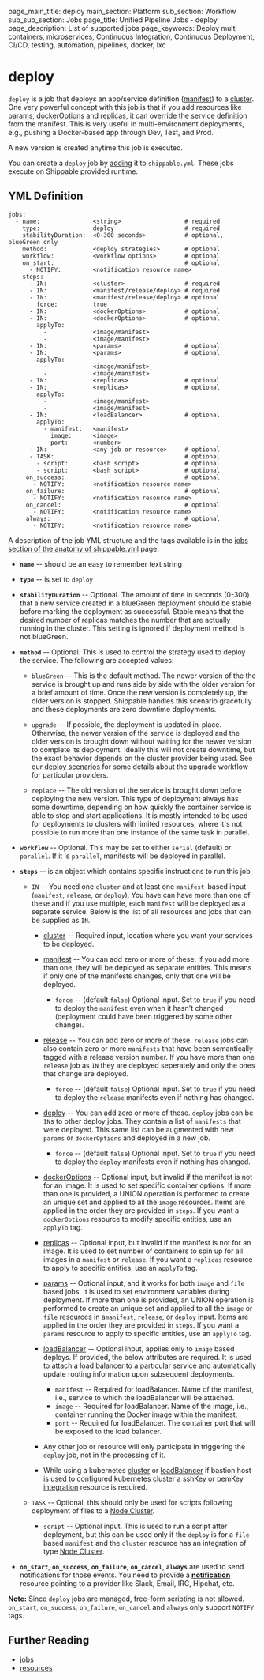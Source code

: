 page_main_title: deploy
main_section: Platform
sub_section: Workflow
sub_sub_section: Jobs
page_title: Unified Pipeline Jobs - deploy
page_description: List of supported jobs
page_keywords: Deploy multi containers, microservices, Continuous Integration, Continuous Deployment, CI/CD, testing, automation, pipelines, docker, lxc

# deploy
`deploy` is a job that deploys an app/service definition ([manifest](/platform/workflow/job/manifest)) to a [cluster](/platform/workflow/resource/cluster). One very powerful concept with this job is that if you add resources like [params](/platform/workflow/resource/params), [dockerOptions](/platform/workflow/resource/dockeroptions) and [replicas](/platform/workflow/resource/replicas), it can override the service definition from the manifest. This is very useful in multi-environment deployments, e.g., pushing a Docker-based app through Dev, Test, and Prod.

A new version is created anytime this job is executed.

You can create a `deploy` job by [adding](/platform/tutorial/workflow/crud-job#adding) it to `shippable.yml`. These jobs execute on Shippable provided runtime.

## YML Definition

```
jobs:
  - name:               <string>                  # required
    type:               deploy                    # required
    stabilityDuration:  <0-300 seconds>           # optional, blueGreen only
    method:             <deploy strategies>       # optional
    workflow:           <workflow options>        # optional
    on_start:                                     # optional
      - NOTIFY:         <notification resource name>
    steps:
      - IN:             <cluster>                 # required
      - IN:             <manifest/release/deploy> # required
      - IN:             <manifest/release/deploy> # optional
        force:          true
      - IN:             <dockerOptions>           # optional
      - IN:             <dockerOptions>           # optional
        applyTo:
          -             <image/manifest>
          -             <image/manifest>
      - IN:             <params>                  # optional
      - IN:             <params>                  # optional
        applyTo:
          -             <image/manifest>
          -             <image/manifest>
      - IN:             <replicas>                # optional
      - IN:             <replicas>                # optional
        applyTo:
          -             <image/manifest>
          -             <image/manifest>
      - IN:             <loadBalancer>            # optional
        applyTo:
          - manifest:   <manifest>
            image:      <image>         
            port:       <number>
      - IN:             <any job or resource>     # optional
      - TASK:                                     # optional
        - script:       <bash script>             # optional
        - script:       <bash script>             # optional
     on_success:                                  # optional
       - NOTIFY:        <notification resource name>
     on_failure:                                  # optional
       - NOTIFY:        <notification resource name>
     on_cancel:                                   # optional
       - NOTIFY:        <notification resource name>
     always:                                      # optional
       - NOTIFY:        <notification resource name>
```

A description of the job YML structure and the tags available is in the [jobs section of the anatomy of shippable.yml](/platform/tutorial/workflow/shippable-yml/#jobs) page.

* **`name`** -- should be an easy to remember text string

* **`type`** -- is set to `deploy`
* **`stabilityDuration`** -- Optional. The amount of time in seconds (0-300) that a new service created in a blueGreen deployment should be stable before marking the deployment as successful.  Stable means that the desired number of replicas matches the number that are actually running in the cluster. This setting is ignored if deployment method is not blueGreen.

* **`method`** -- Optional. This is used to control the strategy used to deploy the service. The following are accepted values:
    * `blueGreen` -- This is the default method. The newer version of the the service is brought up and runs side by side with the older version for a brief amount of time. Once the new version is completely up, the older version is stopped. Shippable handles this scenario gracefully and these deployments are zero downtime deployments.

    * `upgrade` -- If possible, the deployment is updated in-place.  Otherwise, the newer version of the service is deployed and the older version is brought down without waiting for the newer version to complete its deployment.  Ideally this will not create downtime, but the exact behavior depends on the cluster provider being used.  See our [deploy scenarios](http://docs.shippable.com/deploy/why-deploy/) for some details about the upgrade workflow for particular providers.

    * `replace` -- The old version of the service is brought down before deploying the new version. This type of deployment always has some downtime, depending on how quickly the container service is able to stop and start applications. It is mostly intended to be used for deployments to clusters with limited resources, where it's not possible to run more than one instance of the same task in parallel.

* **`workflow`** -- Optional. This may be set to either `serial` (default) or `parallel`.  If it is `parallel`, manifests will be deployed in parallel.

* **`steps`** -- is an object which contains specific instructions to run this job
    * `IN` -- You need one `cluster` and at least one `manifest`-based input (`manifest`, `release`, or `deploy`). You have can have more than one of these and if you use multiple, each `manifest` will be deployed as a separate service. Below is the list of all resources and jobs that can be supplied as `IN`.
        * [cluster](/platform/workflow/resource/cluster) -- Required input, location where you want your services to be deployed.

        * [manifest](/platform/workflow/job/manifest) -- You can add zero or more of these. If you add more than one, they will be deployed as separate entities. This means if only one of the manifests changes, only that one will be deployed.
            * `force` -- (default `false`) Optional input. Set to `true` if you need to deploy the `manifest` even when it hasn't changed (deployment could have been triggered by some other change).

        * [release](/platform/workflow/job/release) -- You can add zero or more of these. `release` jobs can also contain zero or more `manifests` that have been semantically tagged with a release version number. If you have more than one `release` job as `IN` they are deployed seperately and only the ones that change are deployed.
            * `force` -- (default `false`) Optional input. Set to `true` if you need to deploy the `release` manifests even if nothing has changed.

        * [deploy](/platform/workflow/job/deploy) -- You can add zero or more of these. `deploy` jobs can be `IN`s to other deploy jobs.  They contain a list of `manifests` that were deployed.  This same list can be augmented with new `params` or `dockerOptions` and deployed in a new job.
            * `force` -- (default `false`) Optional input. Set to `true` if you need to deploy the `deploy` manifests even if nothing has changed.

        * [dockerOptions](/platform/workflow/resource/dockeroptions) -- Optional input, but invalid if the manifest is not for an image. It is used to set specific container options. If more than one is provided, a UNION operation is performed to create an unique set and applied to all the `image` resources. Items are applied in the order they are provided in `steps`. If you want a `dockerOptions` resource to modify specific entities, use an `applyTo` tag.

        * [replicas](/platform/workflow/resource/replicas) -- Optional input, but invalid if the manifest is not for an image. It is used to set number of containers to spin up for all images in a `manifest` or `release`. If you want a `replicas` resource to apply to specific entities, use an `applyTo` tag.

        * [params](/platform/workflow/resource/params) -- Optional input, and it works for both `image` and `file` based jobs. It is used to set environment variables during deployment. If more than one is provided, an UNION operation is performed to create an unique set and applied to all the `image` or `file` resources in a`manifest`, `release`, or `deploy` input. Items are applied in the order they are provided in `steps`. If you want a `params` resource to apply to specific entities, use an `applyTo` tag.

        * [loadBalancer](/platform/workflow/resource/loadbalancer) -- Optional input,  applies only to `image` based deploys. If provided, the below attributes are required. It is used to attach a load balancer to a particular service and automatically update routing information upon subsequent deployments.
            * `manifest` -- Required for loadBalancer. Name of the manifest, i.e., service to which the loadBalancer will be attached.
            * `image` -- Required for loadBalancer. Name of the image, i.e., container running the Docker image within the manifest.
            * `port` -- Required for loadBalancer. The container port that will be exposed to the load balancer.

        * Any other job or resource will only participate in triggering the `deploy` job, not in the processing of it.
        * While using a kubernetes [cluster](/platform/workflow/resource/cluster) or [loadBalancer](/platform/workflow/resource/loadbalancer) if bastion host is used to configured kubernetes cluster a sshKey or pemKey [integration](/platform/workflow/resource/integration) resource is required.

    * `TASK` -- Optional, this should only be used for scripts following deployment of files to a [Node Cluster](/platform/integration/nodeCluster/).
        * `script` -- Optional input. This is used to run a script after deployment, but this can be used only if the `deploy` is for a `file`-based `manifest` and the `cluster` resource has an integration of type [Node Cluster](/platform/integration/nodeCluster/).


* **`on_start`**, **`on_success`**, **`on_failure`**, **`on_cancel`**, **`always`** are used to send notifications for those events. You need to provide a [**notification**](/platform/workflow/resource/notification) resource pointing to a provider like Slack, Email, IRC, Hipchat, etc.

**Note:** Since `deploy` jobs are managed, free-form scripting is not allowed. `on_start`, `on_success`, `on_failure`, `on_cancel` and `always` only support `NOTIFY` tags.

## Further Reading
* [jobs](/platform/workflow/job/overview)
* [resources](/platform/workflow/resource/overview)

